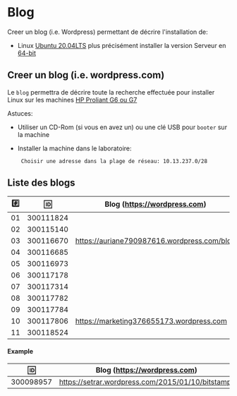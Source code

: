 
# Blog


Creer un blog (i.e. Wordpress) permettant de décrire l'installation de:

* Linux [Ubuntu 20.04LTS](https://releases.ubuntu.com/20.04/) plus précisément installer la version  Serveur en [64-bit](https://releases.ubuntu.com/20.04/ubuntu-20.04.1-live-server-amd64.iso)

## Creer un blog (i.e. wordpress.com)

Le `blog` permettra de décrire toute la recherche effectuée pour installer Linux sur les machines [HP Proliant G6 ou G7](https://github.com/CollegeBoreal/Laboratoires/tree/master/3202/proliant)

Astuces: 

* Utiliser un CD-Rom (si vous en avez un) ou une clé USB pour `booter` sur la machine

* Installer la machine dans le laboratoire:

       Choisir une adresse dans la plage de réseau: 10.13.237.0/28
       
## Liste des blogs

|:hash:| :id:      |   Blog (https://wordpress.com)                                 | Serveur      |
|------|-----------|----------------------------------------------------------------|--------------|
| 01   | 300111824 |                                                                | 10.13.237.?  |
| 02   | 300115140 |                                                                | 10.13.237.?  |
| 03   | 300116670 | https://auriane790987616.wordpress.com/blog                    | 10.13.237.?  |
| 04   | 300116685 |                                                                | 10.13.237.?  |
| 05   | 300116973 |                                                                | 10.13.237.?  |
| 06   | 300117178 |                                                                | 10.13.237.?  |
| 07   | 300117314 |                                                                | 10.13.237.?  |
| 08   | 300117782 |                                                                | 10.13.237.?  |
| 09   | 300117784 |                                                                | 10.13.237.?  |
| 10   | 300117806 | https://marketing376655173.wordpress.com                       | 10.13.237.?  |
| 11   | 300118524 |                                                                | 10.13.237.?  |


#### Example

| :id:      |   Blog (https://wordpress.com)                          |
|-----------|---------------------------------------------------------|
| 300098957 | https://setrar.wordpress.com/2015/01/10/bitstamp/       | 


